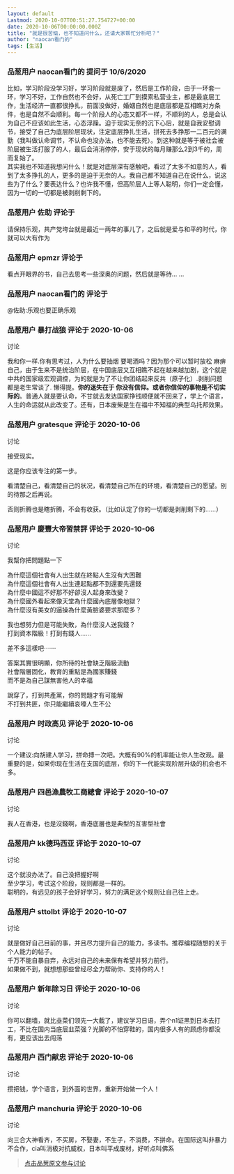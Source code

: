 ```yaml
---
layout: default
Lastmod: 2020-10-07T00:51:27.754727+00:00
date: 2020-10-06T00:00:00.000Z
title: "就是很苦恼，也不知道问什么，还请大家帮忙分析吧？"
author: "naocan看门的"
tags: [生活]
---
```



### 品葱用户 **naocan看门的** 提问于 10/6/2020
    
比如，学习阶段没学习好，学习阶段就是废了，然后是工作阶段，由于一环套一环，学习不好，工作自然也不会好，从死亡工厂到摸索私营业主，都是最底层工作，生活经济一直都很挣扎，前面没做好，婚姻自然也是底层都是互相瞧对方条件，也是自然不会顺利。每一个阶段人的心态又都不一样，不顺利的人，总是会认为自己不应该如此生活，心态浮躁。迫于现实无奈的沉下心后，就是自我安慰调节，接受了自己为底层阶层现状，注定底层挣扎生活，拼死去多挣那一二百元的满勤（我叫做认命调节，不认命也没办法，也不能去死）。到这种就是等于被社会被阶层被生活打服了的人，最后会消消停停，安于现状的每月赚那么2到3千的，周而复始了。  
其实我也不知道我想问什么！就是对底层深有感触吧，看过了太多不如意的人，看到了太多挣扎的人，更多的是迫于无奈的人。我自己都不知道自己在说什么，说这些为了什么？要表达什么？也许我不懂，但高阶层人上等人聪明，你们一定会懂，因为一切的一切都是被剥削剩下的。
    
                

### 品葱用户 **佐助** 评论于 
        
请保持乐观，共产党垮台就是最近一两年的事儿了，之后就是爱与和平的时代，你就可以大有作为
        
                

### 品葱用户 **epmzr** 评论于 
        
看点开眼界的书，自己去思考一些深奥的问题，然后就是等待... ...
        
                

### 品葱用户 **naocan看门的** 评论于 
        
@佐助:乐观也要正确乐观
        
                

### 品葱用户 **暴打战狼** 评论于 2020-10-06
讨论

        
我和你一样.你有思考过，人为什么要抽烟 要喝酒吗？因为那个可以暂时放松 麻痹自己，由于生来不是统治阶层，在中国底层又互相瞧不起在越来越加剧，这个就是中共的国家级宏观调控，为的就是为了不让你团结起来反共（原子化）.剥削问题都是老生常谈了. 懒得提。**你的迷失在于 你没有信仰。或者你信仰的事物是不切实际的**。普通人就是要认命，不甘就去发达国家挣钱顺便就不回来了，学上个语言，人生的命运就从此改变了。还有，日本废柴是生在福中不知福的典型乌托邦效果。
        
                

### 品葱用户 **gratesque** 评论于 2020-10-06
讨论

        
接受现实。  
  
这是你应该专注的第一步。  
  
看清楚自己，看清楚自己的状况，看清楚自己所在的环境，看清楚自己的愿望。别的待那之后再说。  
  
否则折腾也是瞎折腾，不会有收获。（比如认定了你的一切都是剥削剩下的……）
        
                

### 品葱用户 **慶豐大帝習禁評** 评论于 2020-10-06
讨论

        
我幫你把問題點一下  
  
為什麼這個社會有人出生就在終點人生沒有大困難  
為什麼這個社會有人出生連起點都不到還要先還錢  
為什麼中國這不好那不好卻沒人起身來改變？  
為什麼國外看起來像天堂為什麼國內底層像地獄？  
為什麼沒有美女的逼操為什麼黃臉婆要求那麼多？  
  
我也想努力但是可能失敗，為什麼沒人送我錢？  
打到資本階級！打到有錢人......  
  
差不多這樣吧⋯⋯  
  
答案其實很明顯，你所待的社會缺乏階級流動  
社會階層固化，教育的重點是為國家賺錢  
而不是為自己謀無害他人的幸福  
  
說穿了，打到共產黨，你的問題才有可能解  
不打到共匪，你只能繼續哀嚎人生不公
        
                

### 品葱用户 **时政高见** 评论于 2020-10-06
讨论

        
一个建议:向胡建人学习，拼命搏一次吧。大概有90%的机率能让你人生改观。最重要的是，如果你现在生活在支国的底层，你的下一代能实现阶层升级的机会也不多。
        
                

### 品葱用户 **四邑漁農牧工商總會** 评论于 2020-10-07
讨论

        
我人在香港，也是沒錢啊，香港底層也是典型的互害型社會
        
                

### 品葱用户 **kk德玛西亚** 评论于 2020-10-07
讨论

        
这个就没办法了。自己没把握好啊  
至少学习，考试这个阶段，规则都是一样的。  
聪明的，有远见的孩子会好好学习，努力的满足这个规则让自己往上走。
        
                

### 品葱用户 **sttolbt** 评论于 2020-10-07
讨论

        
就是做好自己目前的事，并且尽力提升自己的能力，多读书。推荐编程随想的关于个人能力的帖子。  
千万不能自暴自弃，永远对自己的未来保有希望并努力前行。  
如果做不到，就想想那些曾经尽全力帮助你、支持你的人！
        
                

### 品葱用户 **新年除习日** 评论于 2020-10-06
讨论

        
你可以翻墙，就比韭菜们领先一大截了，建议学习日语，弄个n1证黑到日本去打工，不比在国内当底层韭菜强？光脚的不怕穿鞋的，国内很多人有的顾虑你都没有，更应该出去闯荡
        
                

### 品葱用户 **西门献忠** 评论于 2020-10-06
讨论

        
攒把钱，学个语言，到外面的世界，重新开始做一个人！
        
                

### 品葱用户 **manchuria** 评论于 2020-10-06
讨论

        
向三合大神看齐，不买房，不娶妻，不生子，不消费，不拼命。在国际这叫非暴力不合作，cia叫消极对抗威权，日本叫平成废材，好听点叫佛系
        
                





> [点击品葱原文参与讨论](https://pincong.rocks/question/31831)

